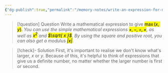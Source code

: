 ```yaml
---
{"dg-publish":true,"permalink":"/memory-notes/write-an-expression-for-max/"}
---
```


> [!question] Question
> Write a mathematical expression to give <mark class="hltr-pink">$\max(x,y)$</mark>.
> *You can use the simple mathematical expressions <mark class="hltr-pink">$+,-,\div,\times$</mark>, as well as <mark class="hltr-pink">$x^2$</mark> and <mark class="hltr-pink">$\sqrt{ x }$</mark>. By using the square and positive root, you can also get a modulus <mark class="hltr-pink">$|x|$</mark>.*


> [!check]- Solution
> First, it's important to realise we don't know what's larger, $x$ or $y$. Because of this, it's helpful to think of expressions that give us a definite number, no matter whether the larger number is first or second.
